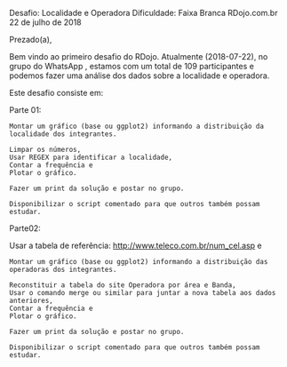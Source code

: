 
Desafio: Localidade e Operadora
Dificuldade: Faixa Branca
RDojo.com.br
22 de julho de 2018

Prezado(a),

Bem vindo ao primeiro desafio do RDojo. Atualmente (2018-07-22), no grupo do WhatsApp , estamos com um total de 109 participantes e podemos fazer uma análise dos dados sobre a localidade e operadora.

Este desafio consiste em:

Parte 01:

    Montar um gráfico (base ou ggplot2) informando a distribuição da localidade dos integrantes.

    Limpar os números,
    Usar REGEX para identificar a localidade,
    Contar a frequência e
    Plotar o gráfico.

    Fazer um print da solução e postar no grupo.

    Disponibilizar o script comentado para que outros também possam estudar.

Parte02:

Usar a tabela de referência: http://www.teleco.com.br/num_cel.asp e

    Montar um gráfico (base ou ggplot2) informando a distribuição das operadoras dos integrantes.

    Reconstituir a tabela do site Operadora por área e Banda,
    Usar o comando merge ou similar para juntar a nova tabela aos dados anteriores,
    Contar a frequência e
    Plotar o gráfico.

    Fazer um print da solução e postar no grupo.

    Disponibilizar o script comentado para que outros também possam estudar.

